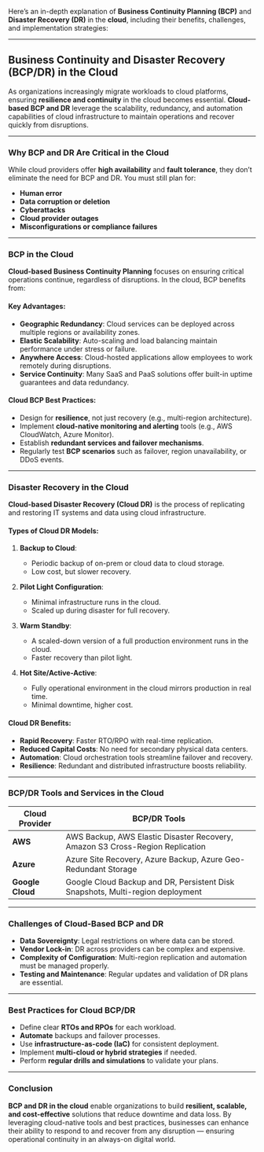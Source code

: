 Here’s an in-depth explanation of **Business Continuity Planning (BCP)** and **Disaster Recovery (DR)** in the **cloud**, including their benefits, challenges, and implementation strategies:

---

## **Business Continuity and Disaster Recovery (BCP/DR) in the Cloud**

As organizations increasingly migrate workloads to cloud platforms, ensuring **resilience and continuity** in the cloud becomes essential. **Cloud-based BCP and DR** leverage the scalability, redundancy, and automation capabilities of cloud infrastructure to maintain operations and recover quickly from disruptions.

---

### **Why BCP and DR Are Critical in the Cloud**

While cloud providers offer **high availability** and **fault tolerance**, they don’t eliminate the need for BCP and DR. You must still plan for:

* **Human error**
* **Data corruption or deletion**
* **Cyberattacks**
* **Cloud provider outages**
* **Misconfigurations or compliance failures**

---

### **BCP in the Cloud**

**Cloud-based Business Continuity Planning** focuses on ensuring critical operations continue, regardless of disruptions. In the cloud, BCP benefits from:

#### **Key Advantages:**

* **Geographic Redundancy**: Cloud services can be deployed across multiple regions or availability zones.
* **Elastic Scalability**: Auto-scaling and load balancing maintain performance under stress or failure.
* **Anywhere Access**: Cloud-hosted applications allow employees to work remotely during disruptions.
* **Service Continuity**: Many SaaS and PaaS solutions offer built-in uptime guarantees and data redundancy.

#### **Cloud BCP Best Practices:**

* Design for **resilience**, not just recovery (e.g., multi-region architecture).
* Implement **cloud-native monitoring and alerting** tools (e.g., AWS CloudWatch, Azure Monitor).
* Establish **redundant services and failover mechanisms**.
* Regularly test **BCP scenarios** such as failover, region unavailability, or DDoS events.

---

### **Disaster Recovery in the Cloud**

**Cloud-based Disaster Recovery (Cloud DR)** is the process of replicating and restoring IT systems and data using cloud infrastructure.

#### **Types of Cloud DR Models:**

1. **Backup to Cloud**:

   * Periodic backup of on-prem or cloud data to cloud storage.
   * Low cost, but slower recovery.

2. **Pilot Light Configuration**:

   * Minimal infrastructure runs in the cloud.
   * Scaled up during disaster for full recovery.

3. **Warm Standby**:

   * A scaled-down version of a full production environment runs in the cloud.
   * Faster recovery than pilot light.

4. **Hot Site/Active-Active**:

   * Fully operational environment in the cloud mirrors production in real time.
   * Minimal downtime, higher cost.

#### **Cloud DR Benefits:**

* **Rapid Recovery**: Faster RTO/RPO with real-time replication.
* **Reduced Capital Costs**: No need for secondary physical data centers.
* **Automation**: Cloud orchestration tools streamline failover and recovery.
* **Resilience**: Redundant and distributed infrastructure boosts reliability.

---

### **BCP/DR Tools and Services in the Cloud**

| **Cloud Provider** | **BCP/DR Tools**                                                               |
| ------------------ | ------------------------------------------------------------------------------ |
| **AWS**            | AWS Backup, AWS Elastic Disaster Recovery, Amazon S3 Cross-Region Replication  |
| **Azure**          | Azure Site Recovery, Azure Backup, Azure Geo-Redundant Storage                 |
| **Google Cloud**   | Google Cloud Backup and DR, Persistent Disk Snapshots, Multi-region deployment |

---

### **Challenges of Cloud-Based BCP and DR**

* **Data Sovereignty**: Legal restrictions on where data can be stored.
* **Vendor Lock-in**: DR across providers can be complex and expensive.
* **Complexity of Configuration**: Multi-region replication and automation must be managed properly.
* **Testing and Maintenance**: Regular updates and validation of DR plans are essential.

---

### **Best Practices for Cloud BCP/DR**

* Define clear **RTOs and RPOs** for each workload.
* **Automate** backups and failover processes.
* Use **infrastructure-as-code (IaC)** for consistent deployment.
* Implement **multi-cloud or hybrid strategies** if needed.
* Perform **regular drills and simulations** to validate your plans.

---

### **Conclusion**

**BCP and DR in the cloud** enable organizations to build **resilient, scalable, and cost-effective** solutions that reduce downtime and data loss. By leveraging cloud-native tools and best practices, businesses can enhance their ability to respond to and recover from any disruption — ensuring operational continuity in an always-on digital world.

